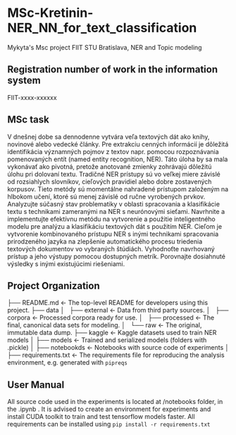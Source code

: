 # MSc-Kretinin-NER_NN_for_text_classification

Mykyta's Msc project FIIT STU Bratislava, NER and Topic modeling

## Registration number of work in the information system

FIIT-xxxx-xxxxxx

## MSc task

V dnešnej dobe sa dennodenne vytvára veľa textových dát ako knihy, novinové alebo vedecké články. Pre extrakciu cenných informácií je dôležitá identifikácia významných pojmov z textov napr. pomocou rozpoznávania pomenovaných entít (named entity recognition, NER). Táto úloha by sa mala vykonávať ako pivotná, pretože anotované zmienky zohrávajú dôležitú úlohu pri dolovaní textu. Tradičné NER prístupy sú vo veľkej miere závislé od rozsiahlych slovníkov, cieľových pravidiel alebo dobre zostavených korpusov. Tieto metódy sú momentálne nahradené prístupom založeným na hlbokom učení, ktoré sú menej závislé od ručne vyrobených prvkov.
Analyzujte súčasný stav problematiky v oblasti spracovania a klasifikácie textu s technikami zameranými na NER s neurónovými sieťami. Navrhnite a implementujte efektívnu metódu na vytvorenie a použitie inteligentného modelu pre analýzu a klasifikáciu textových dát s použitím NER. Cieľom je vytvorenie kombinovaného prístupu NER s inými technikami spracovania prirodzeného jazyka na zlepšenie automatického procesu triedenia textových dokumentov vo vybraných štúdiách. Vyhodnoťte navrhovaný prístup a jeho výstupy pomocou dostupných metrík. Porovnajte dosiahnuté výsledky s inými existujúcimi riešeniami.

## Project Organization

├── README.md           <- The top-level README for developers using this project.
├── data
│   ├── external        <- Data from third party sources.
│   ├── corpora         <- Processed corpora ready for use.
│   ├── processed       <- The final, canonical data sets for modeling.
│   └── raw             <- The original, immutable data dump.
├── kaggle              <- Kaggle datasets used to train NER models
│
├── models              <- Trained and serialized models (folders with .pickle)
│
├── notebookds          <- Notebooks with source code of experiments
│
├── requirements.txt    <- The requirements file for reproducing the analysis environment, e.g.
                           generated with `pipreqs`

## User Manual

All source code used in the experiments is located at /notebooks folder, in the .ipynb . 
It is advised to create an environment for experiments and install CUDA toolkit to train and test tensorflow models faster. 
All requirements can be installed using `pip install -r requirements.txt`